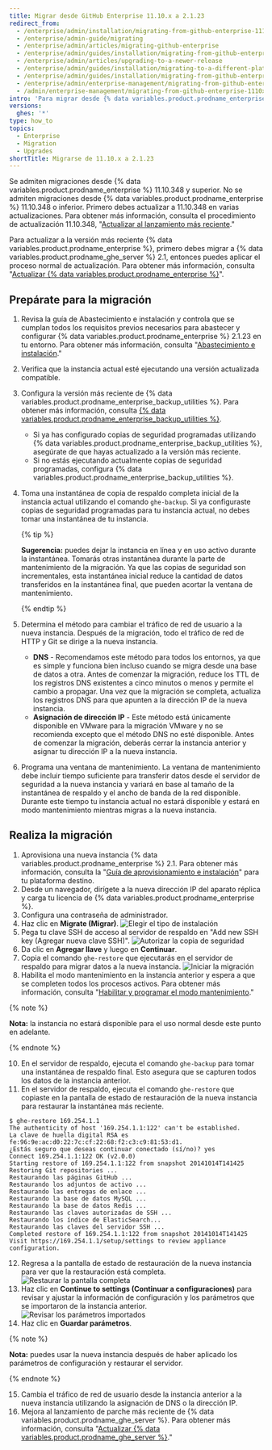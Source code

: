 ```yaml
---
title: Migrar desde GitHub Enterprise 11.10.x a 2.1.23
redirect_from:
  - /enterprise/admin/installation/migrating-from-github-enterprise-1110x-to-2123
  - /enterprise/admin-guide/migrating
  - /enterprise/admin/articles/migrating-github-enterprise
  - /enterprise/admin/guides/installation/migrating-from-github-enterprise-v11-10-34x
  - /enterprise/admin/articles/upgrading-to-a-newer-release
  - /enterprise/admin/guides/installation/migrating-to-a-different-platform-or-from-github-enterprise-11-10-34x
  - /enterprise/admin/guides/installation/migrating-from-github-enterprise-11-10-x-to-2-1-23
  - /enterprise/admin/enterprise-management/migrating-from-github-enterprise-1110x-to-2123
  - /admin/enterprise-management/migrating-from-github-enterprise-1110x-to-2123
intro: 'Para migrar desde {% data variables.product.prodname_enterprise %} 11.10.x a 2.1.23, deberás configurar una nueva instancia de aparato y migrar los datos de la instancia anterior.'
versions:
  ghes: '*'
type: how_to
topics:
  - Enterprise
  - Migration
  - Upgrades
shortTitle: Migrarse de 11.10.x a 2.1.23
---
```


Se admiten migraciones desde {% data variables.product.prodname_enterprise %} 11.10.348 y superior. No se admiten migraciones desde {% data variables.product.prodname_enterprise %} 11.10.348 o inferior. Primero debes actualizar a 11.10.348 en varias actualizaciones. Para obtener más información, consulta el procedimiento de actualización 11.10.348, "[Actualizar al lanzamiento más reciente](/enterprise/11.10.340/admin/articles/upgrading-to-the-latest-release/)."

Para actualizar a la versión más reciente {% data variables.product.prodname_enterprise %}, primero debes migrar a {% data variables.product.prodname_ghe_server %} 2.1, entonces puedes aplicar el proceso normal de actualización. Para obtener más información, consulta "[Actualizar {% data variables.product.prodname_enterprise %}](/enterprise/admin/guides/installation/upgrading-github-enterprise-server/)".

## Prepárate para la migración

1. Revisa la guía de Abastecimiento e instalación y controla que se cumplan todos los requisitos previos necesarios para abastecer y configurar {% data variables.product.prodname_enterprise %} 2.1.23 en tu entorno. Para obtener más información, consulta "[Abastecimiento e instalación](/enterprise/2.1/admin/guides/installation/provisioning-and-installation/)."
2. Verifica que la instancia actual esté ejecutando una versión actualizada compatible.
3. Configura la versión más reciente de {% data variables.product.prodname_enterprise_backup_utilities %}. Para obtener más información, consulta [{% data variables.product.prodname_enterprise_backup_utilities %}](https://github.com/github/backup-utils).
    - Si ya has configurado copias de seguridad programadas utilizando {% data variables.product.prodname_enterprise_backup_utilities %}, asegúrate de que hayas actualizado a la versión más reciente.
    - Si no estás ejecutando actualmente copias de seguridad programadas, configura {% data variables.product.prodname_enterprise_backup_utilities %}.
4. Toma una instantánea de copia de respaldo completa inicial de la instancia actual utilizando el comando `ghe-backup`. Si ya configuraste copias de seguridad programadas para tu instancia actual, no debes tomar una instantánea de tu instancia.

   {% tip %}

   **Sugerencia:** puedes dejar la instancia en línea y en uso activo durante la instantánea. Tomarás otras instantánea durante la parte de mantenimiento de la migración. Ya que las copias de seguridad son incrementales, esta instantánea inicial reduce la cantidad de datos transferidos en la instantánea final, que pueden acortar la ventana de mantenimiento.

   {% endtip %}

5. Determina el método para cambiar el tráfico de red de usuario a la nueva instancia. Después de la migración, todo el tráfico de red de HTTP y Git se dirige a la nueva instancia.
    - **DNS** - Recomendamos este método para todos los entornos, ya que es simple y funciona bien incluso cuando se migra desde una base de datos a otra. Antes de comenzar la migración, reduce los TTL de los registros DNS existentes a cinco minutos o menos y permite el cambio a propagar. Una vez que la migración se completa, actualiza los registros DNS para que apunten a la dirección IP de la nueva instancia.
    - **Asignación de dirección IP** - Este método está únicamente disponible en VMware para la migración VMware y no se recomienda excepto que el método DNS no esté disponible. Antes de comenzar la migración, deberás cerrar la instancia anterior y asignar tu dirección IP a la nueva instancia.
6. Programa una ventana de mantenimiento. La ventana de mantenimiento debe incluir tiempo suficiente para transferir datos desde el servidor de seguridad a la nueva instancia y variará en base al tamaño de la instantánea de respaldo y el ancho de banda de la red disponible. Durante este tiempo tu instancia actual no estará disponible y estará en modo mantenimiento mientras migras a la nueva instancia.

## Realiza la migración

1. Aprovisiona una nueva instancia {% data variables.product.prodname_enterprise %} 2.1. Para obtener más información, consulta la "[Guía de aprovisionamiento e instalación](/enterprise/2.1/admin/guides/installation/provisioning-and-installation/)" para tu plataforma destino.
2. Desde un navegador, dirígete a la nueva dirección IP del aparato réplica y carga tu licencia de {% data variables.product.prodname_enterprise %}.
3. Configura una contraseña de administrador.
5. Haz clic en **Migrate (Migrar)**. ![Elegir el tipo de instalación](/assets/images/enterprise/migration/migration-choose-install-type.png)
6. Pega tu clave SSH de acceso al servidor de respaldo en "Add new SSH key (Agregar nueva clave SSH)". ![Autorizar la copia de seguridad](/assets/images/enterprise/migration/migration-authorize-backup-host.png)
7. Da clic en **Agregar llave** y luego en **Continuar**.
8. Copia el comando `ghe-restore` que ejecutarás en el servidor de respaldo para migrar datos a la nueva instancia. ![Iniciar la migración](/assets/images/enterprise/migration/migration-restore-start.png)
9. Habilita el modo mantenimiento en la instancia anterior y espera a que se completen todos los procesos activos. Para obtener más información, consulta "[Habilitar y programar el modo mantenimiento](/enterprise/admin/guides/installation/enabling-and-scheduling-maintenance-mode)."

  {% note %}

  **Nota:** la instancia no estará disponible para el uso normal desde este punto en adelante.

  {% endnote %}

10. En el servidor de respaldo, ejecuta el comando `ghe-backup` para tomar una instantánea de respaldo final. Esto asegura que se capturen todos los datos de la instancia anterior.
11. En el servidor de respaldo, ejecuta el comando `ghe-restore` que copiaste en la pantalla de estado de restauración de la nueva instancia para restaurar la instantánea más reciente.
  ```shell
  $ ghe-restore 169.254.1.1
  The authenticity of host '169.254.1.1:122' can't be established.
  La clave de huella digital RSA es fe:96:9e:ac:d0:22:7c:cf:22:68:f2:c3:c9:81:53:d1.
  ¿Estás seguro que deseas continuar conectado (sí/no)? yes
  Connect 169.254.1.1:122 OK (v2.0.0)
  Starting restore of 169.254.1.1:122 from snapshot 20141014T141425
  Restoring Git repositories ...
  Restaurando las páginas GitHub ...
  Restaurando los adjuntos de activo ...
  Restaurando las entregas de enlace ...
  Restaurando la base de datos MySQL ...
  Restaurando la base de datos Redis ...
  Restaurando las claves autorizadas de SSH ...
  Restaurando los índice de ElasticSearch...
  Restaurando las claves del servidor SSH ...
  Completed restore of 169.254.1.1:122 from snapshot 20141014T141425
  Visit https://169.254.1.1/setup/settings to review appliance configuration.
  ```

12. Regresa a la pantalla de estado de restauración de la nueva instancia para ver que la restauración está completa. ![Restaurar la pantalla completa](/assets/images/enterprise/migration/migration-status-complete.png)
13. Haz clic en **Continue to settings (Continuar a configuraciones)** para revisar y ajustar la información de configuración y los parámetros que se importaron de la instancia anterior. ![Revisar los parámetros importados](/assets/images/enterprise/migration/migration-status-complete.png)
14. Haz clic en **Guardar parámetros**.

  {% note %}

  **Nota:** puedes usar la nueva instancia después de haber aplicado los parámetros de configuración y restaurar el servidor.

  {% endnote %}

15. Cambia el tráfico de red de usuario desde la instancia anterior a la nueva instancia utilizando la asignación de DNS o la dirección IP.
16. Mejora al lanzamiento de parche más reciente de {% data variables.product.prodname_ghe_server %}. Para obtener más información, consulta "[Actualizar {% data variables.product.prodname_ghe_server %}](/enterprise/admin/guides/installation/upgrading-github-enterprise-server/)."
